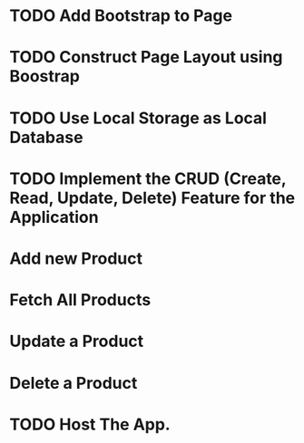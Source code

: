 # TODO Add Bootstrap to Page

# TODO Construct Page Layout using Boostrap

# TODO Use Local Storage as Local Database

# TODO Implement the CRUD (Create, Read, Update, Delete) Feature for the Application

# Add new Product

# Fetch All Products

# Update a Product

# Delete a Product

# TODO Host The App.
